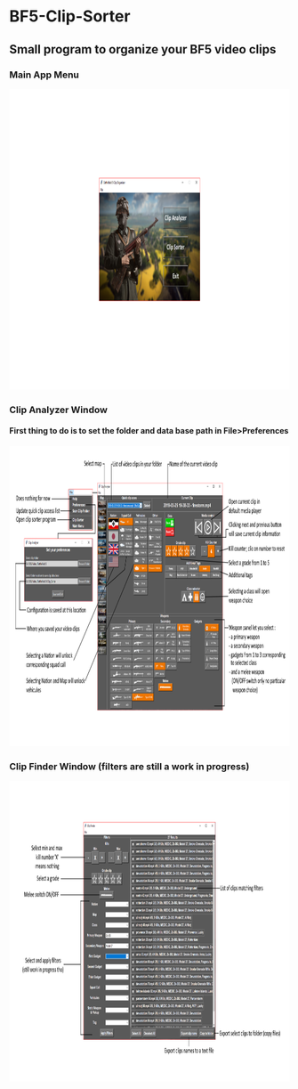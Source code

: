 # BF5-Clip-Sorter
## Small program to organize your BF5 video clips


### Main App Menu
<img src="/Images/MainMenu.PNG" width="960" height="540">

### Clip Analyzer Window
#### First thing to do is to set the folder and data base path in File>Preferences
<img src="/Images/Analyzer.PNG" width="960" height="540">

### Clip Finder Window (filters are still a work in progress)
<img src="/Images/Sorter.PNG" width="960" height="540">
